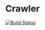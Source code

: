 # Crawler
[![Build Status](https://travis-ci.org/dengpengfei1/Crawler.svg?branch=master)](https://travis-ci.org/dengpengfei1/Crawler)
